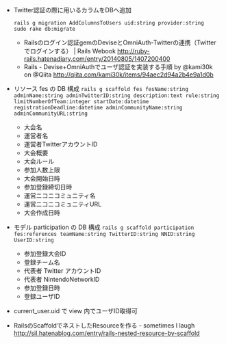 - Twitter認証の際に用いるカラムをDBへ追加
    ```
    rails g migration AddColumnsToUsers uid:string provider:string
    sudo rake db:migrate
    ```
    - Railsのログイン認証gemのDeviseとOmniAuth-Twitterの連携（Twitterでログインする） | Rails Webook http://ruby-rails.hatenadiary.com/entry/20140805/1407200400
    - Rails - Devise+OmniAuthでユーザ認証を実装する手順 by @kami30k on @Qiita http://qiita.com/kami30k/items/94aec2d94a2b4e9a1d0b

- リソース fes の DB 構成
    `rails g scaffold fes fesName:string adminName:string adminTwitterID:string description:text rule:string limitNumberOfTeam:integer startDate:datetime registrationDeadline:datetime adminCommunityName:string adminCommunityURL:string`
    - 大会名
    - 運営者名
    - 運営者TwitterアカウントID
    - 大会概要
    - 大会ルール
    - 参加人数上限
    - 大会開始日時
    - 参加登録締切日時
    - 運営ニコニコミュニティ名
    - 運営ニコニコミュニティURL
    - 大会作成日時

- モデル participation の DB 構成
`rails g scaffold participation fes:references teamName:string TwitterID:string NNID:string UserID:string`
    - 参加登録大会ID
    - 登録チーム名
    - 代表者 Twitter アカウントID
    - 代表者 NintendoNetworkID
    - 参加登録日時
    - 登録ユーザID

- current_user.uid で view 内でユーザID取得可

- RailsのScaffoldでネストしたResourceを作る - sometimes I laugh http://sil.hatenablog.com/entry/rails-nested-resource-by-scaffold
